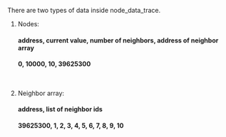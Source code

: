 There are two types of data inside node_data_trace.
1. Nodes: 
    #### address, current value, number of neighbors, address of neighbor array
    #### 0, 10000, 10, 39625300
<pre>

</pre>
2. Neighbor array:
    #### address, list of neighbor ids  
    #### 39625300, 1, 2, 3, 4, 5, 6, 7, 8, 9, 10
